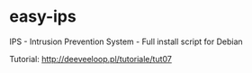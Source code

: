 easy-ips
========

IPS - Intrusion Prevention System - Full install script for Debian 

Tutorial: http://deeveeloop.pl/tutoriale/tut07
